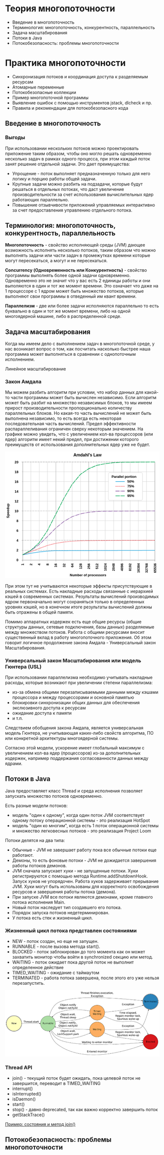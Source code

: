 # Теория многопоточности

* Введение в многопоточность
* Терминология: многопоточность, конкурентность, параллельность
* Задача масштабирования
* Потоки в Java
* Потокобезопасность: проблемы многопоточности

# Практика многопоточности

* Синхронизация потоков и координация доступа к разделяемым ресурсам
* Атомарные переменные
* Потокобезопасные коллекции
* Пример многопоточной программы
* Выявление ошибок с помощью инструментов jstack, dlcheck и пр.
* Правила и рекомендации для потокобезопасного кода


## Введение в многопоточность

### Выгоды

При использовании нескольких потоков можно проектировать приложение таким образом, чтобы оно могло решать одновременно несколько задач в рамках одного процесса, при этом каждый поток занят решение отдельной задачи. Это дает преимущества:
* Упрощение - поток выполняет предназначенную только для него логику и порцию работы общей задачи.
* Крупные задачи можно разбить на подзадачи, которые будут решаться в отдельных потоках, что даст увеличение производительности за счет использования вычислительных ядер работающих параллельно.
* Повышение отзывчивости приложений управляемых интерактивно за счет предоставления управлению отдельного потока.


## Терминология: многопоточность, конкурентность, параллельность

__Многопоточность__ - свойство исполняющей среды (JVM) дающее возможность исполнять несколько потоков, таким образом что можно выполнять задачи или части задач в промежутках времени которые могут пересекаться, а могут и не пересекаться. 

__Concurrency (Одновременность или Конкурентность)__ - свойство программы выполнять более одной задачи одновременно. Одновременно это не значит что у вас есть 2 единицы работы и они выполяются в один и тот же момент времени. Это означает что даже на 1 процессоре с 1 ядром может быть множество потоков, которые выполняют свои программы в отведенный им квант времени.

__Параллелизм__ - две или более задачи исполняются параллельно то есть буквально в один и тот же момент времени, либо на одной многоядерной машине, либо в распределенной среде.


## Задача масштабирования

Когда мы имеем дело с выполнением задач в многопоточной среде, у нас возникает вопрос о том, как посчитать насколько быстрее наша программа может выполняться в сравнении с однопоточным исполнением.

Линейное масштабирование

### Закон Амдала

Мы можем разбить алгоритм при условии, что набор данных для какой-то части программы может быть вычислен независимо. Если алгоритм может быть разбит на множество независимых блоков, то мы имеем прирост производительности пропорционально количеству параллельных блоков. Но какая-то часть вычислений не может быть выполнена независимо, то есть всегда есть некоторая последовательная часть вычислений. Предел эффективности распараллеливания ограничен сверху некоторым значением. На графике можно увидеть, что с увеличением кол-ва процессоров (или ядер) алгоритм имеет некий предел, при достижении которого преимуществ от использования дополнительных ядер уже не будет.

![Amdahl's Law](images/amdahls-law.png)

При этом тут не учитываются некоторые эффекты присутствующие в реальных системах. Есть накладные расходы связанные с иерархией кэшей в современных системах. Результаты вычислений производимых ядром первоначально могут сохраняться только в определенных уровнях кэшей, но в конечном итоге результаты вычислений должны быть отражены в общей памяти.

Помимо аппаратных издержек есть еще общие ресурсы (общие структуры данных, сетевые подключения, базы данных) разделяемые между множеством потоков. Работа с общими ресурсами вносит существенный вклад в работу многопоточного приложения. Об этом говорит логичное продолжение закона Амдала - Универсальный закон Масштабирования.

### Универсальный закон Масштабирования или модель Гюнтера (USL)

При использовании параллелизма необходимо учитывать накладные расходы, которые возникают при увеличении степени параллелизма:
* из-за обмена общими перезаписываемыми данными между кэшами процессора и между процессорами и основной памятью
* блокировки синхронизации общих данных для обеспечения экслюзивного доступа к ресурсам
* ожидание доступа к памяти
* и т.п.

Следствием обобщения закона Амдала, является универсальная модель Гюнтера, не учитывающая каких-либо свойств алгоритма, ПО или конкретной архитектуры многоядерной системы.

Согласно этой модели, ускорение имеет глобальный максимум с увеличением кол-ва ядер (процессоров) из-за дополнительных издержек, например поддержания согласованности данных между ядрами.


## Потоки в Java

Java предоставляет класс Thread и среда исполнения позволяет запускать множество потоков одновременно.

Есть разные модели потоков: 
* модель "один к одному", когда один поток JVM соответствует одному потоку операционной системы - это реализация HotSpot
* модель "один ко многим", когда есть 1 поток операционной системы и множество легковесных потоков - это реализация Project Loom

Потоки делятся на два типа: 
* Обычные - JVM не завершает работу пока все обычные потоки еще работают.
* Демоны, то есть фоновые потоки - JVM не дожидается завершения работы потоков демонов.
* JVM сначала запускает хуки - не запущенные потоки. Хуки регистрируются с помощью метода Runtime.addShutdownHook. Запуск хуков не упорядочен. Работа хуков задерживает прерывание JVM. Хуки могут быть использованы для корректного освобождения ресурсов и завершения работы потока (демона).
* При запуске JVM все потоки являются демонами, кроме главного потока исполнения Main.
* Новый поток наследует тип создавшего его потока.
* Порядок запуска потоков недетерминирован.
* У потока есть стек и жизненный цикл.

### Жизненный цикл потока представлен состояниями

* NEW - поток создан, но еще не запущен.
* RUNNABLE - после вызова метода start().
* BLOCKED - поток заблокирован до того момента как он может захватить монитор чтобы войти в synchronized секцию или метод.
* WAITING - поток ожидает пока другой поток не выполнит определенное действие
* TIMED_WAITING - ожидание с таймаутом
* TERMINATED - работа потока завершена, после этого его уже нельзя перезапустить.

![Thread States](images/thread-states.png)

### Thread API

* join() - текущий поток будет ожидать, пока целевой поток не завершится, переводит в TIMED_WAITING
* interrupt()
* isInterrupted()
* isDaemon()
* start()
* stop() - давно deprecated, так как важно корректно завершить поток
* getStackTrace()

[Пример: состояния и метод join()](src/main/java/learn/jconcurrency/lifecycle/JoinThreadExample.java)


## Потокобезопасность: проблемы многопоточности



